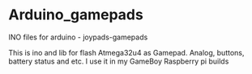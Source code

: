 # Arduino_gamepads
INO files for arduino - joypads-gamepads

This is ino and lib for flash Atmega32u4 as Gamepad. Analog, buttons, battery status and etc. I use it in my GameBoy Raspberry pi builds
